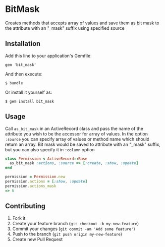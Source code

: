 # BitMask

Creates methods that accepts array of values and save them as bit mask to the attribute with an "_mask" suffix using specified source

## Installation

Add this line to your application's Gemfile:

    gem 'bit_mask'

And then execute:

    $ bundle

Or install it yourself as:

    $ gem install bit_mask

## Usage

Call `as_bit_mask` in an ActiveRecord class and pass the name of the attribute you wish to be the accessor for array of values.
In the option `:source` you can specify array of values or method name which should return an array.
Bit mask would be saved to attribute with an "_mask" suffix, but you can also specify it in `:column` option

```ruby
class Permission < ActiveRecord::Base
  as_bit_mask :actions, :source => [:create, :show, :update]
end

permission = Permission.new
permission.actions = [:show, :update]
permission.actions_mask
=> 6
```

## Contributing

1. Fork it
2. Create your feature branch (`git checkout -b my-new-feature`)
3. Commit your changes (`git commit -am 'Add some feature'`)
4. Push to the branch (`git push origin my-new-feature`)
5. Create new Pull Request
